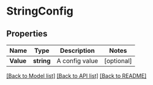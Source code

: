 # StringConfig

## Properties

Name | Type | Description | Notes
------------ | ------------- | ------------- | -------------
**Value** | **string** | A config value | [optional] 

[[Back to Model list]](../README.md#documentation-for-models) [[Back to API list]](../README.md#documentation-for-api-endpoints) [[Back to README]](../README.md)


